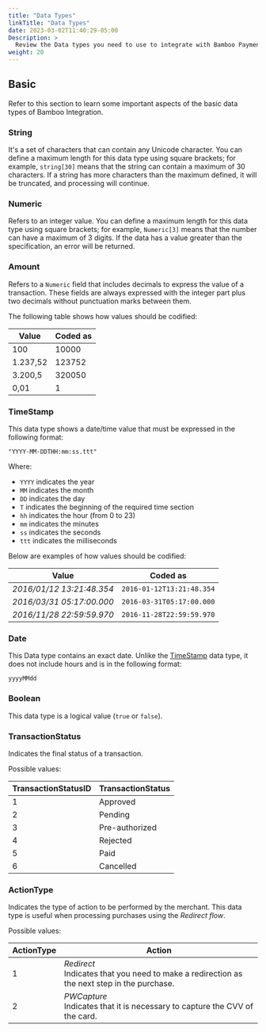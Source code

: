 ```yaml
---
title: "Data Types"
linkTitle: "Data Types"
date: 2023-03-02T11:40:29-05:00
Description: >
  Review the Data types you need to use to integrate with Bamboo Payments.
weight: 20
---
```


## Basic
Refer to this section to learn some important aspects of the basic data types of Bamboo Integration.

### String
It's a set of characters that can contain any Unicode character. You can define a maximum length for this data type using square brackets; for example, `string[30]` means that the string can contain a maximum of 30 characters. If a string has more characters than the maximum defined, it will be truncated, and processing will continue.

### Numeric
Refers to an integer value. You can define a maximum length for this data type using square brackets; for example, `Numeric[3]` means that the number can have a maximum of 3 digits. If the data has a value greater than the specification, an error will be returned.

### Amount
Refers to a `Numeric` field that includes decimals to express the value of a transaction. 
These fields are always expressed with the integer part plus two decimals without punctuation marks between them. 

The following table shows how values should be codified:

<div id="shortTable"></div>

| Value | Coded as |
|---|---|
| 100 | 10000 |
| 1.237,52 | 123752 |
| 3.200,5 | 320050 |
| 0,01 | 1 |

### TimeStamp
This data type shows a date/time value that must be expressed in the following format:

`"YYYY-MM-DDTHH:mm:ss.ttt"`

Where:

* `YYYY` indicates the year
* `MM` indicates the month
* `DD` indicates the day
* `T` indicates the beginning of the required time section
* `hh` indicates the hour (from 0 to 23)
* `mm` indicates the minutes
* `ss` indicates the seconds
* `ttt` indicates the milliseconds

Below are examples of how values should be codified:

<div id="shortTable"></div>

| Value | Coded as |
|---|---|
| _2016/01/12 13:21:48.354_ | `2016-01-12T13:21:48.354` |
| _2016/03/31 05:17:00.000_ | `2016-03-31T05:17:00.000` |
| _2016/11/28 22:59:59.970_ | `2016-11-28T22:59:59.970` |

### Date
This Data type contains an exact date. Unlike the [TimeStamp](#TimeStamp) data type, it does not include hours and is in the following format:

`yyyyMMdd`

### Boolean
This data type is a logical value (`true` or `false`).

### TransactionStatus
Indicates the final status of a transaction.

Possible values:

<div id="shortTable"></div>

| TransactionStatusID | TransactionStatus |
|---|---|
| 1 | Approved |
| 2 | Pending |
| 3 | Pre-authorized |
| 4 | Rejected |
| 5 | Paid |
| 6 | Cancelled |

### ActionType
Indicates the type of action to be performed by the merchant. This data type is useful when processing purchases using the _Redirect flow_.

Possible values:

<div id="shortTable"></div>

| ActionType | Action |
|---|---|
| 1 | _Redirect_<br>Indicates that you need to make a redirection as the next step in the purchase. |
| 2 | _PWCapture_<br>Indicates that it is necessary to capture the CVV of the card. |